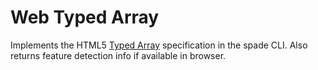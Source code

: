 # Web Typed Array

Implements the HTML5 [Typed Array](https://cvs.khronos.org/svn/repos/registry/trunk/public/webgl/doc/spec/TypedArray-spec.html) specification in the spade CLI.  Also returns feature detection info if available in browser.




